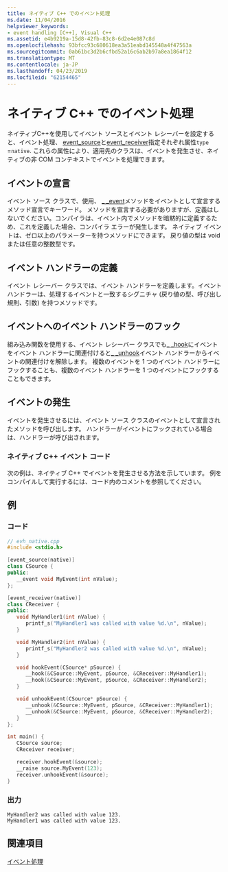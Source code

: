 ```yaml
---
title: ネイティブ C++ でのイベント処理
ms.date: 11/04/2016
helpviewer_keywords:
- event handling [C++], Visual C++
ms.assetid: e4b9219a-15d8-42fb-83c8-6d2e4e087c8d
ms.openlocfilehash: 93bfcc93c680618ea3a51eabd145548a4f47563a
ms.sourcegitcommit: 0ab61bc3d2b6cfbd52a16c6ab2b97a8ea1864f12
ms.translationtype: MT
ms.contentlocale: ja-JP
ms.lasthandoff: 04/23/2019
ms.locfileid: "62154465"
---
```

# <a name="event-handling-in-native-c"></a>ネイティブ C++ でのイベント処理

ネイティブC++を使用してイベント ソースとイベント レシーバーを設定すると、イベント処理、 [event_source](../windows/attributes/event-source.md)と[event_receiver](../windows/attributes/event-receiver.md)指定それぞれ属性`type` =`native`. これらの属性により、適用先のクラスは、イベントを発生させ、ネイティブの非 COM コンテキストでイベントを処理できます。

## <a name="declaring-events"></a>イベントの宣言

イベント ソース クラスで、使用、 [_ _event](../cpp/event.md)メソッドをイベントとして宣言するメソッド宣言でキーワード。 メソッドを宣言する必要がありますが、定義はしないでください。コンパイラは、イベント内でメソッドを暗黙的に定義するため、これを定義した場合、コンパイラ エラーが発生します。 ネイティブ イベントは、ゼロ以上のパラメーターを持つメソッドにできます。 戻り値の型は void または任意の整数型です。

## <a name="defining-event-handlers"></a>イベント ハンドラーの定義

イベント レシーバー クラスでは、イベント ハンドラーを定義します。イベント ハンドラーは、処理するイベントと一致するシグニチャ (戻り値の型、呼び出し規則、引数) を持つメソッドです。

## <a name="hooking-event-handlers-to-events"></a>イベントへのイベント ハンドラーのフック

組み込み関数を使用する、イベント レシーバー クラスでも[_ _hook](../cpp/hook.md)にイベントをイベント ハンドラーに関連付けると[_ _unhook](../cpp/unhook.md)イベント ハンドラーからイベントの関連付けを解除します。 複数のイベントを 1 つのイベント ハンドラーにフックすることも、複数のイベント ハンドラーを 1 つのイベントにフックすることもできます。

## <a name="firing-events"></a>イベントの発生

イベントを発生させるには、イベント ソース クラスのイベントとして宣言されたメソッドを呼び出します。 ハンドラーがイベントにフックされている場合は、ハンドラーが呼び出されます。

### <a name="native-c-event-code"></a>ネイティブ C++ イベント コード

次の例は、ネイティブ C++ でイベントを発生させる方法を示しています。 例をコンパイルして実行するには、コード内のコメントを参照してください。

## <a name="example"></a>例

### <a name="code"></a>コード

```cpp
// evh_native.cpp
#include <stdio.h>

[event_source(native)]
class CSource {
public:
   __event void MyEvent(int nValue);
};

[event_receiver(native)]
class CReceiver {
public:
   void MyHandler1(int nValue) {
      printf_s("MyHandler1 was called with value %d.\n", nValue);
   }

   void MyHandler2(int nValue) {
      printf_s("MyHandler2 was called with value %d.\n", nValue);
   }

   void hookEvent(CSource* pSource) {
      __hook(&CSource::MyEvent, pSource, &CReceiver::MyHandler1);
      __hook(&CSource::MyEvent, pSource, &CReceiver::MyHandler2);
   }

   void unhookEvent(CSource* pSource) {
      __unhook(&CSource::MyEvent, pSource, &CReceiver::MyHandler1);
      __unhook(&CSource::MyEvent, pSource, &CReceiver::MyHandler2);
   }
};

int main() {
   CSource source;
   CReceiver receiver;

   receiver.hookEvent(&source);
   __raise source.MyEvent(123);
   receiver.unhookEvent(&source);
}
```

### <a name="output"></a>出力

```Output
MyHandler2 was called with value 123.
MyHandler1 was called with value 123.
```

## <a name="see-also"></a>関連項目

[イベント処理](../cpp/event-handling.md)